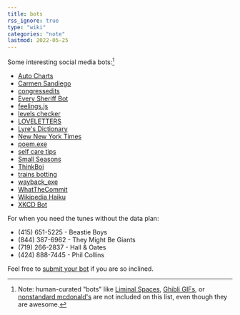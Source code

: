 ```yaml
---
title: bots
rss_ignore: true
type: "wiki"
categories: "note"
lastmod: 2022-05-25
---
```


Some interesting social media bots:[^1]

- [Auto Charts](https://twitter.com/AutoCharts)
- [Carmen Sandiego](https://botsin.space/@carmensandiego)
- [congressedits](https://botsin.space/@congressedits)
- [Every Sheriff Bot](https://twitter.com/everysheriff)
- [feelings.js](https://twitter.com/feelings_js)
- [levels checker](https://botsin.space/@levels_check)
- [LOVELETTERS](https://botsin.space/@loveletter)
- [Lyre's Dictionary](https://botsin.space/@lyresdictionary)
- [New New York Times](https://twitter.com/NYT_first_said)
- [poem.exe](https://twitter.com/poem_exe)
- [self care tips](https://botsin.space/@selfcare)
- [Small Seasons](https://twitter.com/smallseasonsbot)
- [ThinkBoi](https://twitter.com/web3_ebooks)
- [trains botting](https://twitter.com/choochoobot)
- [wayback_exe](https://twitter.com/wayback_exe)
- [WhatTheCommit](https://botsin.space/@whatthecommit)
- [Wikipedia Haiku](https://botsin.space/@wikipediahaiku)
- [XKCD Bot](https://mastodon.xyz/@xkcd)

For when you need the tunes without the data plan:

- (415) 651-5225 - Beastie Boys
- (844) 387-6962 - They Might Be Giants
- (719) 266-2837 - Hall & Oates
- (424) 888-7445 - Phil Collins

Feel free to [submit your bot](/connect) if you are so inclined.

[^1]: Note: human-curated "bots" like [Liminal Spaces](https://twitter.com/spaceliminalbot), [Ghibli GIFs](https://hostux.social/@ghibligifs), or [nonstandard mcdonald's](https://twitter.com/nonstandardmcd) are not included on this list, even though they are awesome.